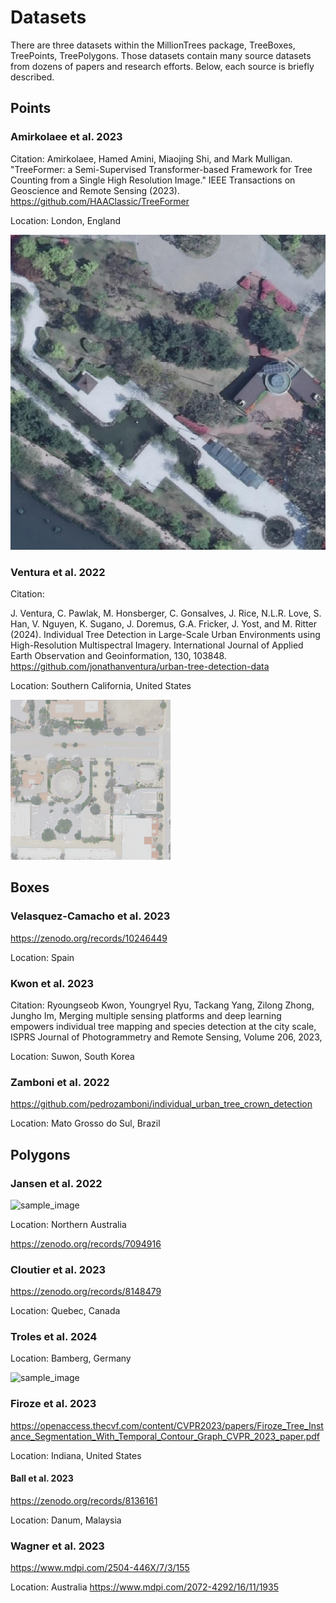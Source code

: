 # Datasets

There are three datasets within the MillionTrees package, TreeBoxes, TreePoints, TreePolygons. Those datasets contain many source datasets from dozens of papers and research efforts. Below, each source is briefly described.

## Points

### Amirkolaee et al. 2023

Citation: Amirkolaee, Hamed Amini, Miaojing Shi, and Mark Mulligan. "TreeFormer: a Semi-Supervised Transformer-based Framework for Tree Counting from a Single High Resolution Image." IEEE Transactions on Geoscience and Remote Sensing (2023). https://github.com/HAAClassic/TreeFormer

Location: London, England

![sample_image](public/TreeFormer.jpg)

### Ventura et al. 2022

Citation: 

J. Ventura, C. Pawlak, M. Honsberger, C. Gonsalves, J. Rice, N.L.R. Love, S. Han, V. Nguyen, K. Sugano, J. Doremus, G.A. Fricker, J. Yost, and M. Ritter (2024). Individual Tree Detection in Large-Scale Urban Environments using High-Resolution Multispectral Imagery. International Journal of Applied Earth Observation and Geoinformation, 130, 103848. https://github.com/jonathanventura/urban-tree-detection-data

Location: Southern California, United States

![sample_image](public/Ventura.png)

## Boxes

### Velasquez-Camacho et al. 2023

https://zenodo.org/records/10246449

Location: Spain

### Kwon et al. 2023

Citation: Ryoungseob Kwon, Youngryel Ryu, Tackang Yang, Zilong Zhong, Jungho Im,
Merging multiple sensing platforms and deep learning empowers individual tree mapping and species detection at the city scale,
ISPRS Journal of Photogrammetry and Remote Sensing, Volume 206, 2023,

Location: Suwon, South Korea

### Zamboni et al. 2022

https://github.com/pedrozamboni/individual_urban_tree_crown_detection

Location: Mato Grosso do Sul, Brazil

## Polygons

### Jansen et al. 2022

![sample_image](public/Jansen.png)

Location: Northern Australia

https://zenodo.org/records/7094916

### Cloutier et al. 2023

https://zenodo.org/records/8148479

Location: Quebec, Canada

### Troles et al. 2024

Location: Bamberg, Germany

![sample_image](public/Troles.png")

### Firoze et al. 2023

https://openaccess.thecvf.com/content/CVPR2023/papers/Firoze_Tree_Instance_Segmentation_With_Temporal_Contour_Graph_CVPR_2023_paper.pdf

Location: Indiana, United States

#### Ball et al. 2023

https://zenodo.org/records/8136161

Location: Danum, Malaysia

### Wagner et al. 2023

https://www.mdpi.com/2504-446X/7/3/155

Location: Australia
https://www.mdpi.com/2072-4292/16/11/1935
